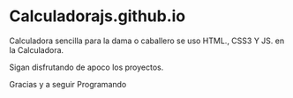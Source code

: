 # Calculadorajs.github.io

Calculadora sencilla para la dama o caballero 
se uso   HTML., CSS3 Y JS. en  la Calculadora. 

Sigan disfrutando de apoco los proyectos. 

Gracias y a seguir Programando
